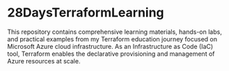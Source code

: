 # 28DaysTerraformLearning
This repository contains comprehensive learning materials, hands-on labs, and practical examples from my Terraform education journey focused on Microsoft Azure cloud infrastructure. As an Infrastructure as Code (IaC) tool, Terraform enables the declarative provisioning and management of Azure resources at scale.
